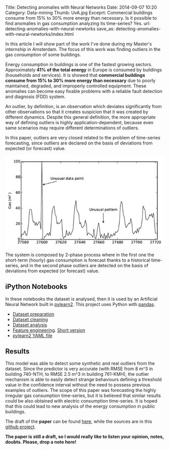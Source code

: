 Title: Detecting anomalies with Neural Networks
Date: 2014-09-07 10:20
Category: Data-mining
Thumb: UvA.jpg
Exceprt: Commercial buildings consume from 15% to 30% more energy than necessary. Is it possible to find anomalies in gas consumption analyzing its time-series? Yes.
url: detecting-anomalies-with-neural-newtorks
save_as: detecting-anomalies-with-neural-newtorks/index.html

In this article I will show part of the work I've done during my Master's internship in Amsterdam. The focus of this work was finding outliers in the gas consumption of some buildings. 

Energy consumption in buildings is one of the fastest growing sectors. Approximately __41% of the total energy__ in Europe is consumed by buildings (households and services). It is showed that __commercial buildings consume from 15% to 30% more energy than necessary__ due to poorly maintained, degraded, and improperly controlled equipment. These anomalies can become easy fixable problems with a reliable fault detection and diagnosis (FDD) system. 


An outlier, by definition, is an observation which deviates significantly from other observations so that it creates suspicion that it was created by different dynamics. Despite this general definition, the more appropriate way of defining
outliers is highly application-dependent, because even same scenarios may require different determinations of outliers.

In this paper, outliers are very closed related to the problem of time-series forecasting, since outliers are declared on the basis of deviations from expected (or forecast) value.

![outliers](/images/outliers.png)

The system is composed by 2-phase process where in the first one the short-term (hourly) gas consumption is
forecast thanks to a historical time-series, and in the second phase outliers are detected on the basis of deviations from expected (or forecast) value.

## iPython Notebooks

In these notebooks the dataset is analysed, then it is used by an Artificial Neural Network built in [pylearn2](https://github.com/lisa-lab/pylearn2). This project uses Python with [pandas](http://pandas.pydata.org/).

* [Dataset preparation](http://nbviewer.ipython.org/github/denadai2/energyUva/blob/master/notebooks/0-Data%2BWeather%2BHolidays.ipynb)
* [Dataset cleaning](http://nbviewer.ipython.org/github/denadai2/energyUva/blob/master/notebooks/1-Dataset_cleaning.ipynb)
* [Dataset analysis](http://nbviewer.ipython.org/github/denadai2/energyUva/blob/master/notebooks/2-Dataset%20analysis.ipynb)
* [Feature engineering](http://nbviewer.ipython.org/github/denadai2/energyUva/blob/master/notebooks/3-Feature%20engineering.ipynb). [Short version](http://nbviewer.ipython.org/github/denadai2/energyUva/blob/master/notebooks/3bis-%20Regression%20short%20version.ipynb)
* [pylearn2 YAML file](https://github.com/denadai2/energyUva/blob/master/NN_static_MLSE.yaml)


## Results

This model was able to detect some synthetic and real outliers from the dataset.  Since the predictor is very accurate (with RMSE from 8 m^3 in building 740-NTH, to RMSE 2.5 m^3 in building 761-KMH), the outlier mechanism is able to easily detect strange behaviours defining a threshold value in the confidence interval without the need to possess previous examples of outliers. The scope of this paper was forecasting the highly irregular gas consumption time-series, but it is believed that similar results could be also obtained with electric consumption time-series. It is hoped that this could lead to new analysis of the energy consumption in public buildings.

The draft of the __paper__ can be found [here](https://github.com/denadai2/energyUva/blob/master/paperEnergy/paperv2_2.pdf), while the sources are in this [github project](https://github.com/denadai2/energyUva).

__The paper is still a draft, so I would really like to listen your opinion, notes, doubts. Please, drop a note here!__







